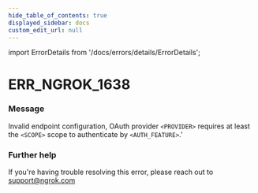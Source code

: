```yaml
---
hide_table_of_contents: true
displayed_sidebar: docs
custom_edit_url: null
---
```


import ErrorDetails from '/docs/errors/details/ErrorDetails';

# ERR_NGROK_1638

### Message
Invalid endpoint configuration, OAuth provider `<PROVIDER>` requires at least the `<SCOPE>` scope to authenticate by `<AUTH_FEATURE>`.'

### Further help
If you're having trouble resolving this error, please reach out to [support@ngrok.com](mailto:support@ngrok.com?subject=Help%20with%20ERR_NGROK_1638)

<ErrorDetails error='err_ngrok_1638' />
